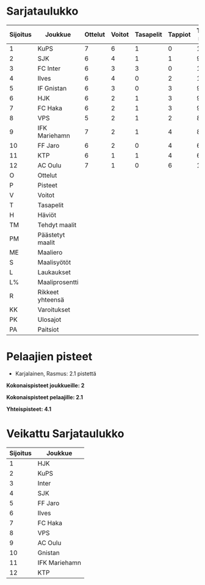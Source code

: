 # Sarjataulukko
| Sijoitus | Joukkue | Ottelut | Voitot | Tasapelit | Tappiot | Tehdyt maalit | Päästetyt maalit | Maaliero | Syötöt |
|----------|---------|---------|--------|-----------|---------|----------------|-------------------|----------|-------|
|1 | KuPS | 7 | 6 | 1 | 0 | 13 | 3 | 10 | 11 | 90 | 14 | 63 | 14 | 0 | 20 | 19|
|2 | SJK | 6 | 4 | 1 | 1 | 9 | 5 | 4 | 6 | 80 | 11 | 66 | 12 | 0 | 10 | 13|
|3 | FC Inter | 6 | 3 | 3 | 0 | 13 | 5 | 8 | 10 | 70 | 18 | 57 | 9 | 0 | 6 | 12|
|4 | Ilves | 6 | 4 | 0 | 2 | 15 | 9 | 6 | 10 | 82 | 18 | 59 | 8 | 1 | 7 | 12|
|5 | IF Gnistan | 6 | 3 | 0 | 3 | 9 | 10 | -1 | 8 | 42 | 21 | 57 | 12 | 1 | 5 | 9|
|6 | HJK | 6 | 2 | 1 | 3 | 9 | 7 | 2 | 6 | 61 | 14 | 53 | 8 | 1 | 15 | 7|
|7 | FC Haka | 6 | 2 | 1 | 3 | 9 | 10 | -1 | 8 | 41 | 21 | 77 | 19 | 1 | 10 | 7|
|8 | VPS | 5 | 2 | 1 | 2 | 8 | 10 | -2 | 6 | 59 | 13 | 61 | 6 | 1 | 12 | 7|
|9 | IFK Mariehamn | 7 | 2 | 1 | 4 | 8 | 14 | -6 | 6 | 49 | 16 | 75 | 9 | 0 | 11 | 7|
|10 | FF Jaro | 6 | 2 | 0 | 4 | 6 | 9 | -3 | 5 | 33 | 18 | 71 | 12 | 0 | 20 | 6|
|11 | KTP | 6 | 1 | 1 | 4 | 6 | 16 | -10 | 3 | 53 | 11 | 71 | 15 | 2 | 11 | 4|
|12 | AC Oulu | 7 | 1 | 0 | 6 | 11 | 18 | -7 | 8 | 56 | 19 | 82 | 14 | 2 | 14 | 3|
|O | Ottelut|
|P | Pisteet|
|V | Voitot|
|T | Tasapelit|
|H | Häviöt|
|TM | Tehdyt maalit|
|PM | Päästetyt maalit|
|ME | Maaliero|
|S | Maalisyötöt|
|L | Laukaukset|
|L% | Maaliprosentti|
|R | Rikkeet yhteensä|
|KK | Varoitukset|
|PK | Ulosajot|
|PA | Paitsiot|

# Pelaajien pisteet
* Karjalainen, Rasmus: 2.1 pistettä

**Kokonaispisteet joukkueille: 2**

**Kokonaispisteet pelaajille: 2.1**

**Yhteispisteet: 4.1**

# Veikattu Sarjataulukko
| Sijoitus | Joukkue |
|----------|---------|
| 1 | HJK |
| 2 | KuPS |
| 3 | Inter |
| 4 | SJK |
| 5 | FF Jaro |
| 6 | Ilves |
| 7 | FC Haka |
| 8 | VPS |
| 9 | AC Oulu |
| 10 | Gnistan |
| 11 | IFK Mariehamn |
| 12 | KTP |
